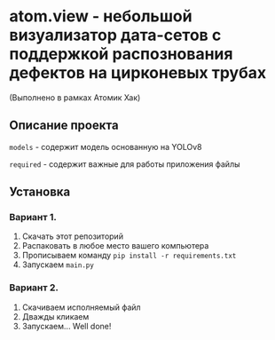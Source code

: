 # atom.view - небольшой визуализатор дата-сетов с поддержкой распознования дефектов на цирконевых трубах 

(Выполнено в рамках Атомик Хак)

## Описание проекта

`models` - содержит модель основанную на YOLOv8

`required` - содержит важные для работы приложения файлы

## Установка

### Вариант 1.

1. Скачать этот репозиторий
2. Распаковать в любое место вашего компьютера
3. Прописываем команду `pip install -r requirements.txt`
4. Запускаем `main.py`

### Вариант 2.

1. Скачиваем исполняемый файл
2. Дважды кликаем
3. Запускаем... Well done!
